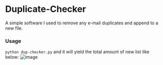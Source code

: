 # Duplicate-Checker
A simple software I used to remove any e-mail duplicates and append to a new file.

### Usage
`python dup-checker.py` and it will yield the total amount of new list like below:
![image](https://user-images.githubusercontent.com/92495243/150733695-422b03eb-a97f-4c0c-a13c-78910e29d2d6.png)

